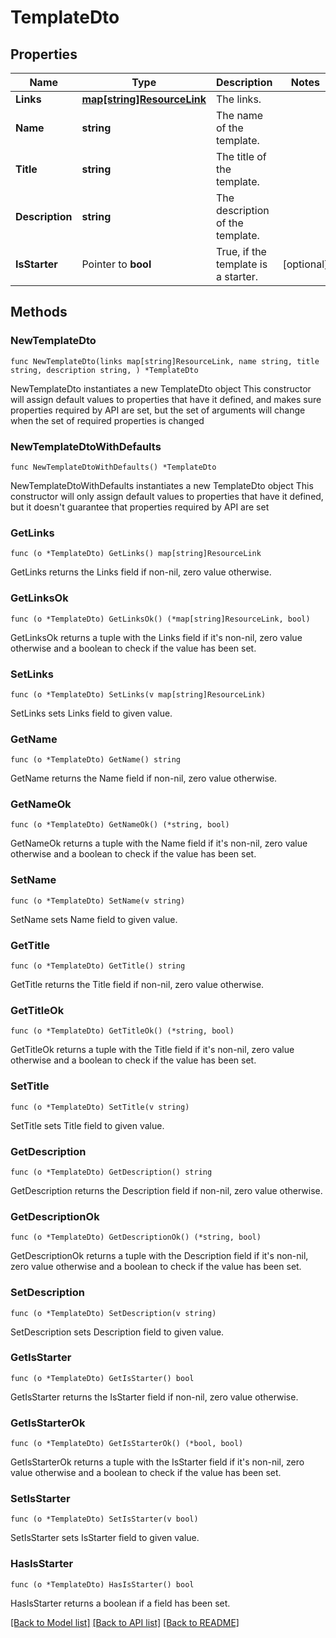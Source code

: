 # TemplateDto

## Properties

Name | Type | Description | Notes
------------ | ------------- | ------------- | -------------
**Links** | [**map[string]ResourceLink**](ResourceLink.md) | The links. | 
**Name** | **string** | The name of the template. | 
**Title** | **string** | The title of the template. | 
**Description** | **string** | The description of the template. | 
**IsStarter** | Pointer to **bool** | True, if the template is a starter. | [optional] 

## Methods

### NewTemplateDto

`func NewTemplateDto(links map[string]ResourceLink, name string, title string, description string, ) *TemplateDto`

NewTemplateDto instantiates a new TemplateDto object
This constructor will assign default values to properties that have it defined,
and makes sure properties required by API are set, but the set of arguments
will change when the set of required properties is changed

### NewTemplateDtoWithDefaults

`func NewTemplateDtoWithDefaults() *TemplateDto`

NewTemplateDtoWithDefaults instantiates a new TemplateDto object
This constructor will only assign default values to properties that have it defined,
but it doesn't guarantee that properties required by API are set

### GetLinks

`func (o *TemplateDto) GetLinks() map[string]ResourceLink`

GetLinks returns the Links field if non-nil, zero value otherwise.

### GetLinksOk

`func (o *TemplateDto) GetLinksOk() (*map[string]ResourceLink, bool)`

GetLinksOk returns a tuple with the Links field if it's non-nil, zero value otherwise
and a boolean to check if the value has been set.

### SetLinks

`func (o *TemplateDto) SetLinks(v map[string]ResourceLink)`

SetLinks sets Links field to given value.


### GetName

`func (o *TemplateDto) GetName() string`

GetName returns the Name field if non-nil, zero value otherwise.

### GetNameOk

`func (o *TemplateDto) GetNameOk() (*string, bool)`

GetNameOk returns a tuple with the Name field if it's non-nil, zero value otherwise
and a boolean to check if the value has been set.

### SetName

`func (o *TemplateDto) SetName(v string)`

SetName sets Name field to given value.


### GetTitle

`func (o *TemplateDto) GetTitle() string`

GetTitle returns the Title field if non-nil, zero value otherwise.

### GetTitleOk

`func (o *TemplateDto) GetTitleOk() (*string, bool)`

GetTitleOk returns a tuple with the Title field if it's non-nil, zero value otherwise
and a boolean to check if the value has been set.

### SetTitle

`func (o *TemplateDto) SetTitle(v string)`

SetTitle sets Title field to given value.


### GetDescription

`func (o *TemplateDto) GetDescription() string`

GetDescription returns the Description field if non-nil, zero value otherwise.

### GetDescriptionOk

`func (o *TemplateDto) GetDescriptionOk() (*string, bool)`

GetDescriptionOk returns a tuple with the Description field if it's non-nil, zero value otherwise
and a boolean to check if the value has been set.

### SetDescription

`func (o *TemplateDto) SetDescription(v string)`

SetDescription sets Description field to given value.


### GetIsStarter

`func (o *TemplateDto) GetIsStarter() bool`

GetIsStarter returns the IsStarter field if non-nil, zero value otherwise.

### GetIsStarterOk

`func (o *TemplateDto) GetIsStarterOk() (*bool, bool)`

GetIsStarterOk returns a tuple with the IsStarter field if it's non-nil, zero value otherwise
and a boolean to check if the value has been set.

### SetIsStarter

`func (o *TemplateDto) SetIsStarter(v bool)`

SetIsStarter sets IsStarter field to given value.

### HasIsStarter

`func (o *TemplateDto) HasIsStarter() bool`

HasIsStarter returns a boolean if a field has been set.


[[Back to Model list]](../README.md#documentation-for-models) [[Back to API list]](../README.md#documentation-for-api-endpoints) [[Back to README]](../README.md)


